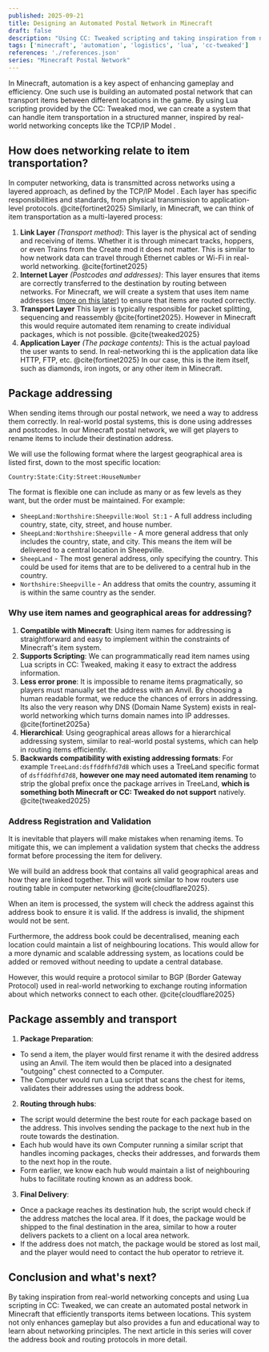```yaml
---
published: 2025-09-21
title: Designing an Automated Postal Network in Minecraft
draft: false
description: "Using CC: Tweaked scripting and taking inspiration from network stacks and the TCP/IP Model, we can build an automated postal network in Minecraft to transport items between locations."
tags: ['minecraft', 'automation', 'logistics', 'lua', 'cc-tweaked']
references: './references.json'
series: "Minecraft Postal Network"
---
```


In Minecraft, automation is a key aspect of enhancing gameplay and efficiency. One such use is building an automated postal network that can transport items between different locations in the game. By using Lua scripting provided by the CC: Tweaked mod, we can create a system that can handle item transportation in a structured manner, inspired by real-world networking concepts like the TCP/IP Model .

## How does networking relate to item transportation?

In computer networking, data is transmitted across networks using a layered approach, as defined by the TCP/IP Model . Each layer has specific responsibilities and standards, from physical transmission to application-level protocols. @cite{fortinet2025} Similarly, in Minecraft, we can think of item transportation as a multi-layered process:

1. **Link Layer** *(Transport method)*: This layer is the physical act of sending and receiving of items. Whether it is through minecart tracks, hoppers, or even Trains from the Create mod it does not matter. This is similar to how network data can travel through Ethernet cables or Wi-Fi in real-world networking. @cite{fortinet2025}
2. **Internet Layer** *(Postcodes and addresses)*: This layer ensures that items are correctly transferred to the destination by routing between networks. For Minecraft, we will create a system that uses item name addresses ([more on this later](#package-addressing)) to ensure that items are routed correctly.
3. **Transport Layer** This layer is typically responsible for packet splitting, sequencing and reassembly @cite{fortinet2025}. However in Minecraft this would require automated item renaming to create individual packages, which is not possible. @cite{tweaked2025}
4. **Application Layer** *(The package contents)*: This is the actual payload the user wants to send. In real-networking thi is the application data like HTTP, FTP, etc. @cite{fortinet2025} In our case, this is the item itself, such as diamonds, iron ingots, or any other item in Minecraft.

## Package addressing

When sending items through our postal network, we need a way to address them correctly. In real-world postal systems, this is done using addresses and postcodes. In our Minecraft postal network, we will get players to rename items to include their destination address.

We will use the following format where the largest geographical area is listed first, down to the most specific location:

```
Country:State:City:Street:HouseNumber
```

The format is flexible one can include as many or as few levels as they want, but the order must be maintained. For example:

- `SheepLand:Northshire:Sheepville:Wool St:1` - A full address including country, state, city, street, and house number.
- `SheepLand:Northshire:Sheepville` - A more general address that only includes the country, state, and city. This means the item will be delivered to a central location in Sheepville.
- `SheepLand` - The most general address, only specifying the country. This could be used for items that are to be delivered to a central hub in the country.
- `Northshire:Sheepville` - An address that omits the country, assuming it is within the same country as the sender.

### Why use item names and geographical areas for addressing?

1. **Compatible with Minecraft**: Using item names for addressing is straightforward and easy to implement within the constraints of Minecraft's item system.
2. **Supports Scripting**: We can programmatically read item names using Lua scripts in CC: Tweaked, making it easy to extract the address information.
3. **Less error prone**: It is impossible to rename items pragmatically, so players must manually set the address with an Anvil. By choosing a human readable format, we reduce the chances of errors in addressing. Its also the very reason why DNS (Domain Name System) exists in real-world networking which turns domain names into IP addresses. @cite{fortinet2025a}
4. **Hierarchical**: Using geographical areas allows for a hierarchical addressing system, similar to real-world postal systems, which can help in routing items efficiently.
5. **Backwards compatibility with existing addressing formats**: For example `TreeLand:dsffddfhfd7d8` which uses a TreeLand specific format of `dsffddfhfd7d8`, **however one may need automated item renaming** to strip the global prefix once the package arrives in TreeLand, **which is something both Minecraft or CC: Tweaked do not support** natively. @cite{tweaked2025}

### Address Registration and Validation

It is inevitable that players will make mistakes when renaming items. To mitigate this, we can implement a validation system that checks the address format before processing the item for delivery.

We will build an address book that contains all valid geographical areas and how they are linked together. This will work similar to how routers use routing table in computer networking @cite{cloudflare2025}.

When an item is processed, the system will check the address against this address book to ensure it is valid. If the address is invalid, the shipment would not be sent.

Furthermore, the address book could be decentralised, meaning each location could maintain a list of neighbouring locations. This would allow for a more dynamic and scalable addressing system, as locations could be added or removed without needing to update a central database.

However, this would require a protocol similar to BGP (Border Gateway Protocol) used in real-world networking to exchange routing information about which networks connect to each other. @cite{cloudflare2025}

## Package assembly and transport

1. **Package Preparation**: 
  - To send a item, the player would first rename it with the desired address using an Anvil. The item would then be placed into a designated "outgoing" chest connected to a Computer.
  - The Computer would run a Lua script that scans the chest for items, validates their addresses using the address book.
2. **Routing through hubs**:
  - The script would determine the best route for each package based on the address. This involves sending the package to the next hub in the route towards the destination.
  - Each hub would have its own Computer running a similar script that handles incoming packages, checks their addresses, and forwards them to the next hop in the route.
  - Form earlier, we know each hub would maintain a list of neighbouring hubs to facilitate routing known as an address book.
3. **Final Delivery**:
  - Once a package reaches its destination hub, the script would check if the address matches the local area. If it does, the package would be shipped to the final destination in the area, similar to how a router delivers packets to a client on a local area network.
  - If the address does not match, the package would be stored as lost mail, and the player would need to contact the hub operator to retrieve it.

## Conclusion and what's next?

By taking inspiration from real-world networking concepts and using Lua scripting in CC: Tweaked, we can create an automated postal network in Minecraft that efficiently transports items between locations. This system not only enhances gameplay but also provides a fun and educational way to learn about networking principles. The next article in this series will cover the address book and routing protocols in more detail.